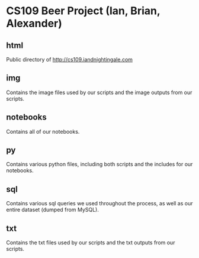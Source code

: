 # CS109 Beer Project (Ian, Brian, Alexander)

## html
Public directory of http://cs109.iandnightingale.com

## img
Contains the image files used by our scripts and the image outputs from our scripts.

## notebooks
Contains all of our notebooks.

## py
Contains various python files, including both scripts and the includes for our notebooks.

## sql
Contains various sql queries we used throughout the process, as well as our entire dataset (dumped from MySQL).

## txt
Contains the txt files used by our scripts and the txt outputs from our scripts.

